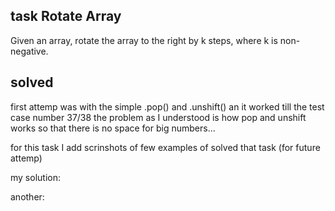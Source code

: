 ## task   Rotate Array
Given an array, rotate the array to the right by k steps, where k is non-negative.

## solved
first attemp was with the simple .pop() and .unshift() an it worked till the test case number 37/38
the problem as I understood is how pop and unshift works so that there is no space for big numbers...

for this task I add scrinshots of few examples of solved that task (for future attemp)

my solution:


another:
